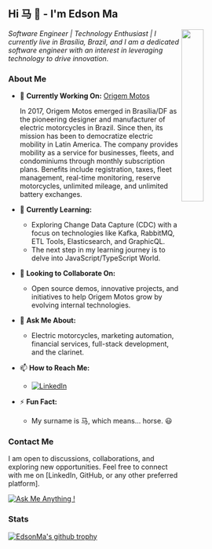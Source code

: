 
  
## Hi 马 👋 - I'm Edson Ma
<img align='right' src="https://github.com/edsonma/edsonma/assets/711579/2aaca4c9-1047-4c54-a13e-5c536fdd67bd" width=30% />
<p><em>Software Engineer | Technology Enthusiast | I currently live in Brasília, Brazil, and I am a dedicated software engineer with an interest in leveraging technology to drive innovation. </em>
  
### About Me

- 🔭 **Currently Working On:** [Origem Motos](https://www.instagram.com/origemmotos/)

  In 2017, Origem Motos emerged in Brasília/DF as the pioneering designer and manufacturer of electric motorcycles in Brazil. Since then, its mission has been to democratize electric mobility in Latin America. The company provides mobility as a service for businesses, fleets, and condominiums through monthly subscription plans. Benefits include registration, taxes, fleet management, real-time monitoring, reserve motorcycles, unlimited mileage, and unlimited battery exchanges.

- 🌱 **Currently Learning:**
  - Exploring Change Data Capture (CDC) with a focus on technologies like Kafka, RabbitMQ, ETL Tools, Elasticsearch, and GraphicQL.
  - The next step in my learning journey is to delve into JavaScript/TypeScript World.


- 👯 **Looking to Collaborate On:**
  - Open source demos, innovative projects, and initiatives to help Origem Motos grow by evolving internal technologies.

- 💬 **Ask Me About:**
  - Electric motorcycles, marketing automation, financial services, full-stack development, and the clarinet.

- 📫 **How to Reach Me:**
  - [![LinkedIn](https://img.shields.io/badge/LinkedIn-0A66C2?style=for-the-badge&logo=LinkedIn&logoColor=white)](https://www.linkedin.com/in/edsonma/)
  
- ⚡ **Fun Fact:**
  -   My surname is 马, which means... horse. 😃

### Contact Me

I am open to discussions, collaborations, and exploring new opportunities. Feel free to connect with me on [LinkedIn, GitHub, or any other preferred platform].

[![Ask Me Anything !](https://img.shields.io/badge/Ask%20me-anything-1abc9c.svg)](https://GitHub.com/edsonma)


### Stats 
[![EdsonMa's github trophy](https://github-profile-trophy.vercel.app/?username=edsonma&row=1)](https://github.com/ryo-ma/github-profile-trophy)

